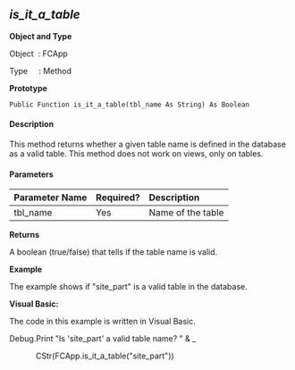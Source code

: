 _is_it_a_table_
-----------------

**Object and Type**

Object  : FCApp

Type     : Method

**Prototype**

```
Public Function is_it_a_table(tbl_name As String) As Boolean
``` 

#### Description

This method returns whether a given table name is defined in the database as a valid table. This method does not work on views, only on tables.

#### Parameters

| Parameter Name | Required? | Description |
|:--- |:--- |:--- |
| tbl_name | Yes | Name of the table |

**Returns**

A boolean (true/false) that tells if the table name is valid.

**Example**

The example shows if "site_part" is a valid table in the database.

**Visual Basic:**

The code in this example is written in Visual Basic.

Debug.Print "Is 'site_part' a valid table name? " & _

            CStr(FCApp.is_it_a_table("site_part"))